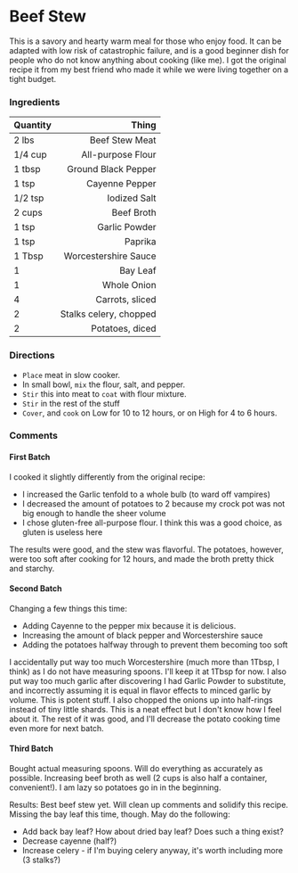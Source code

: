 # Beef Stew

This is a savory and hearty warm meal for those who enjoy food. It can be adapted with low risk of catastrophic failure, and is a good beginner dish for people who do not know anything about cooking (like me). I got the original recipe it from my best friend who made it while we were living together on a tight budget.

### Ingredients

| Quantity   | Thing                    |
| ---------- |-------------------------:|
| 2 lbs      | Beef Stew Meat           |
| 1/4 cup    | All-purpose Flour        |
| 1 tbsp     | Ground Black Pepper      |
| 1 tsp      | Cayenne Pepper           |
| 1/2 tsp    | Iodized Salt             |
| 2 cups     | Beef Broth               |
| 1 tsp      | Garlic Powder            |
| 1 tsp      | Paprika                  |
| 1 Tbsp     | Worcestershire Sauce     |
| 1          | Bay Leaf                 |
| 1          | Whole Onion              |
| 4          | Carrots, sliced          |
| 2          | Stalks celery, chopped   |
| 2          | Potatoes, diced          |

### Directions

* `Place` meat in slow cooker.
* In small bowl, `mix` the flour, salt, and pepper.
* `Stir` this into meat to `coat` with flour mixture.
* `Stir` in the rest of the stuff
* `Cover`, and `cook` on Low for 10 to 12 hours, or on High for 4 to 6 hours.

### Comments

#### First Batch

I cooked it slightly differently from the original recipe:
* I increased the Garlic tenfold to a whole bulb (to ward off vampires)
* I decreased the amount of potatoes to 2 because my crock pot was not big enough to handle the sheer volume
* I chose gluten-free all-purpose flour. I think this was a good choice, as gluten is useless here

The results were good, and the stew was flavorful. The potatoes, however, were too soft after cooking for 12 hours, and made the broth pretty thick and starchy.

#### Second Batch

Changing a few things this time:
* Adding Cayenne to the pepper mix because it is delicious.
* Increasing the amount of black pepper and Worcestershire sauce
* Adding the potatoes halfway through to prevent them becoming too soft

I accidentally put way too much Worcestershire (much more than 1Tbsp, I think) as I do not have measuring spoons. I'll keep it at 1Tbsp for now.
I also put way too much garlic after discovering I had Garlic Powder to substitute, and incorrectly assuming it is equal in flavor effects to minced garlic by volume. This is potent stuff.
I also chopped the onions up into half-rings instead of tiny little shards. This is a neat effect but I don't know how I feel about it.
The rest of it was good, and I'll decrease the potato cooking time even more for next batch.

#### Third Batch

Bought actual measuring spoons. Will do everything as accurately as possible. Increasing beef broth as well (2 cups is also half a container, convenient!). I am lazy so potatoes go in in the beginning.

Results: Best beef stew yet. Will clean up comments and solidify this recipe. Missing the bay leaf this time, though. May do the following:
- Add back bay leaf? How about dried bay leaf? Does such a thing exist?
- Decrease cayenne (half?)
- Increase celery - if I'm buying celery anyway, it's worth including more (3 stalks?)

